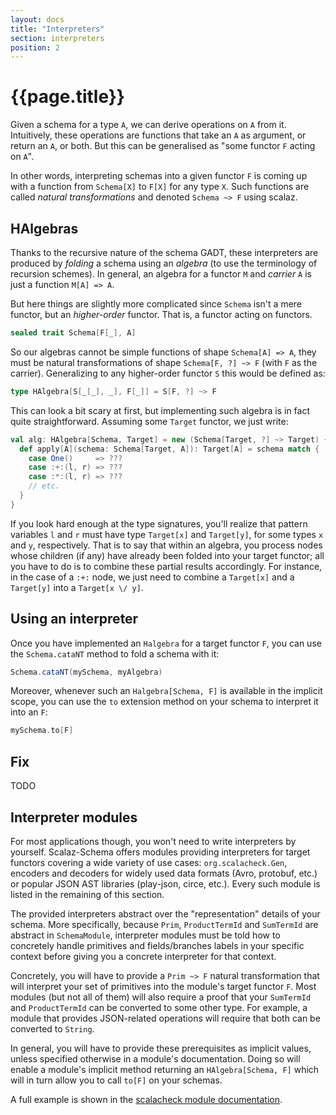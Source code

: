 ```yaml
---
layout: docs
title: "Interpreters"
section: interpreters
position: 2
---
```


# {{page.title}}

Given a schema for a type `A`, we can derive operations on `A` from it. Intuitively, these operations are functions that take an `A` as argument, or return an `A`, or both. But this can be generalised as "some functor `F` acting on `A`". 

In other words, interpreting schemas into a given functor `F` is coming up with a function from `Schema[X]` to `F[X]` for any type `X`. Such functions are called *natural transformations* and denoted `Schema ~> F` using scalaz.

## HAlgebras

Thanks to the recursive nature of the schema GADT, these interpreters are produced by *folding* a schema using an *algebra* (to use the terminology of recursion schemes). In general, an algebra for a functor `M` and *carrier* `A` is just a function `M[A] => A`. 

But here things are slightly more complicated since `Schema` isn't a mere functor, but an *higher-order* functor. That is, a functor acting on functors.

```scala
sealed trait Schema[F[_], A]
```

So our algebras cannot be simple functions of shape `Schema[A] => A`, they must be natural transformations of shape `Schema[F, ?] ~> F` (with `F` as the carrier). Generalizing to any higher-order functor `S` this would be defined as: 

```scala
type HAlgebra[S[_[_], _], F[_]] = S[F, ?] ~> F
```

This can look a bit scary at first, but implementing such algebra is in fact quite straightforward. Assuming some `Target` functor, we just write:

```scala
val alg: HAlgebra[Schema, Target] = new (Schema[Target, ?] ~> Target) {
  def apply[A](schema: Schema[Target, A]): Target[A] = schema match {
    case One()     => ???
    case :+:(l, r) => ???
    case :*:(l, r) => ???
    // etc.
  }
}
```

If you look hard enough at the type signatures, you'll realize that pattern variables `l` and `r` must have type `Target[x]` and `Target[y]`, for some types `x` and `y`, respectively. That is to say that within an algebra, you process nodes whose children (if any) have already been folded into your target functor; all you have to do is to combine these partial results accordingly. For instance, in the case of a `:+:` node, we just need to combine a `Target[x]` and a `Target[y]` into a `Target[x \/ y]`.

## Using an interpreter

Once you have implemented an `Halgebra` for a target functor `F`, you can use the `Schema.cataNT` method to fold a schema with it:

```scala
Schema.cataNT(mySchema, myAlgebra)
```

Moreover, whenever such an `Halgebra[Schema, F]` is available in the implicit scope, you can use the `to` extension method on your schema to interpret it into an `F`:

```scala
mySchema.to[F]
```

## Fix

TODO

## Interpreter modules

For most applications though, you won't need to write interpreters by yourself. Scalaz-Schema offers modules providing interpreters for target functors covering a wide variety of use cases: `org.scalacheck.Gen`, encoders and decoders for widely used data formats (Avro, protobuf, etc.) or popular JSON AST libraries (play-json, circe, etc.). Every such module is listed in the remaining of this section.

The provided interpreters abstract over the "representation" details of your schema. More specifically, because `Prim`, `ProductTermId` and `SumTermId` are abstract in `SchemaModule`, interpreter modules must be told how to concretely handle primitives and fields/branches labels in your specific context before giving you a concrete interpreter for that context. 

Concretely, you will have to provide a `Prim ~> F` natural transformation that will interpret your set of primitives into the module's target functor `F`. Most modules (but not all of them) will also require a proof that your `SumTermId` and `ProductTermId` can be converted to some other type. For example, a module that provides JSON-related operations will require that both can be converted to `String`.
 
In general, you will have to provide these prerequisites as implicit values, unless specified otherwise in a module's documentation. Doing so will enable a module's implicit method returning an `HAlgebra[Schema, F]` which will in turn allow you to call `to[F]` on your schemas.

A full example is shown in the [scalacheck module documentation](scalacheck.html).
